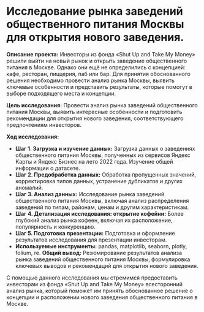 # Исследование рынка заведений общественного питания Москвы для открытия нового заведения.

**Описание проекта:** Инвесторы из фонда «Shut Up and Take My Money» решили выйти на новый рынок и открыть заведение общественного питания в Москве. Однако они ещё не определились с концепцией: кафе, ресторан, пиццерия, паб или бар. Для принятия обоснованного решения необходимо провести анализ рынка Москвы, выявить ключевые особенности и представить результаты, которые помогут в выборе подходящего места и концепции.

**Цель исследования:** Провести анализ рынка заведений общественного питания Москвы, выявить интересные особенности и подготовить рекомендации для открытия нового заведения, соответствующего предпочтениям инвесторов.

**Ход исследования:**

- **Шаг 1. Загрузка и изучение данных:** Загрузка данных о заведениях общественного питания Москвы, полученных из сервисов Яндекс Карты и Яндекс Бизнес на лето 2022 года. Изучение общей информации о датасете.
- **Шаг 2. Предобработка данных:** Обработка пропущенных значений, корректировка типов данных, устранение дубликатов и других аномалий.
- **Шаг 3. Анализ данных:** Исследование рынка заведений общественного питания Москвы, включая анализ распределения заведений по типам, районам, ценам и другим характеристикам.
- **Шаг 4. Детализация исследования: открытие кофейни:** Более глубокий анализ рынка кофеен, включая их расположение, популярность и конкуренцию.
- **Шаг 5. Подготовка презентации:** Подготовка и оформление результатов исследования для презентации инвесторам.
- **Используемые инструменты:** pandas, matplotlib, seaborn, plotly, folium, re.
**Общий вывод:** Резюмирование результатов анализа рынка заведений общественного питания Москвы, формулировка ключевых выводов и рекомендаций для открытия нового заведения.

С помощью данного исследования мы стремимся предоставить инвесторам из фонда «Shut Up and Take My Money» всесторонний анализ рынка, который поможет им принять обоснованное решение о концепции и расположении нового заведения общественного питания в Москве.
